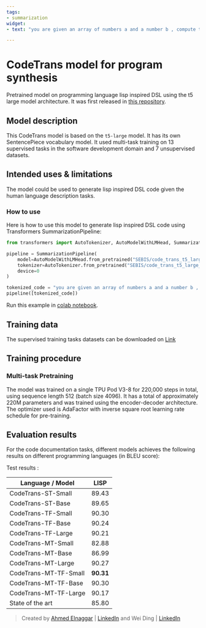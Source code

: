 ```yaml
---
tags:
- summarization
widget:
- text: "you are given an array of numbers a and a number b , compute the difference of elements in a and b"

---
```



# CodeTrans model for program synthesis
Pretrained model on programming language lisp inspired DSL using the t5 large model architecture. It was first released in
[this repository](https://github.com/agemagician/CodeTrans). 


## Model description

This CodeTrans model is based on the `t5-large` model. It has its own SentencePiece vocabulary model. It used multi-task training on 13 supervised tasks in the software development domain and 7 unsupervised datasets.

## Intended uses & limitations

The model could be used to generate lisp inspired DSL code given the human language description tasks.

### How to use

Here is how to use this model to generate lisp inspired DSL code using Transformers SummarizationPipeline:

```python
from transformers import AutoTokenizer, AutoModelWithLMHead, SummarizationPipeline

pipeline = SummarizationPipeline(
    model=AutoModelWithLMHead.from_pretrained("SEBIS/code_trans_t5_large_program_synthese_multitask"),
    tokenizer=AutoTokenizer.from_pretrained("SEBIS/code_trans_t5_large_program_synthese_multitask", skip_special_tokens=True),
    device=0
)

tokenized_code = "you are given an array of numbers a and a number b , compute the difference of elements in a and b"
pipeline([tokenized_code])
```
Run this example in [colab notebook](https://github.com/agemagician/CodeTrans/blob/main/prediction/multitask/pre-training/program%20synthesis/large_model.ipynb).
## Training data

The supervised training tasks datasets can be downloaded on [Link](https://www.dropbox.com/sh/488bq2of10r4wvw/AACs5CGIQuwtsD7j_Ls_JAORa/finetuning_dataset?dl=0&subfolder_nav_tracking=1)


## Training procedure

### Multi-task Pretraining

The model was trained on a single TPU Pod V3-8 for 220,000 steps in total, using sequence length 512 (batch size 4096).
It has a total of approximately 220M parameters and was trained using the encoder-decoder architecture.
The optimizer used is AdaFactor with inverse square root learning rate schedule for pre-training.


## Evaluation results

For the code documentation tasks, different models achieves the following results on different programming languages (in BLEU score):

Test results :

|   Language / Model   |      LISP      |
| -------------------- | :------------: |
|   CodeTrans-ST-Small    |     89.43      |
|   CodeTrans-ST-Base     |     89.65      |
|   CodeTrans-TF-Small    |     90.30      |
|   CodeTrans-TF-Base     |     90.24      |
|   CodeTrans-TF-Large    |     90.21      |
|   CodeTrans-MT-Small    |     82.88      |
|   CodeTrans-MT-Base     |     86.99      |
|   CodeTrans-MT-Large    |     90.27      |
|   CodeTrans-MT-TF-Small |   **90.31**    |
|   CodeTrans-MT-TF-Base  |     90.30      |
|   CodeTrans-MT-TF-Large |     90.17      |
|   State of the art   |     85.80      |



> Created by [Ahmed Elnaggar](https://twitter.com/Elnaggar_AI) | [LinkedIn](https://www.linkedin.com/in/prof-ahmed-elnaggar/) and Wei Ding | [LinkedIn](https://www.linkedin.com/in/wei-ding-92561270/)

